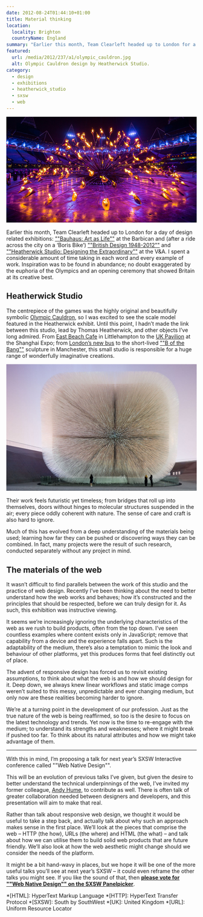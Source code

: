 ```yaml
---
date: 2012-08-24T01:44:10+01:00
title: Material thinking
location:
  locality: Brighton
  countryName: England
summary: "Earlier this month, Team Clearleft headed up to London for a day of design related exhibitions: Bauhaus: Art as Life at the Barbican and (after a ride across the city on a ‘Boris Bike’) British Design 1948-2012 and Heatherwick Studio: Designing the Extraordinary at the V&A."
featured:
  url: /media/2012/237/a1/olympic_cauldron.jpg
  alt: Olympic Cauldron design by Heatherwick Studio.
category:
  - design
  - exhibitions
  - heatherwick_studio
  - sxsw
  - web
---
```


![Olympic Cauldron lit up in the Olympic Stadium.](/media/2012/237/a1/olympic_cauldron.jpg "Olympic Cauldron design by Heatherwick Studio.")

Earlier this month, Team Clearleft headed up to London for a day of design related exhibitions: [""Bauhaus: Art as Life""][1] at the Barbican and (after a ride across the city on a ‘Boris Bike’) [""British Design 1948-2012""][2] and [""Heatherwick Studio: Designing the Extraordinary""][3] at the V&A. I spent a considerable amount of time taking in each word and every example of work. Inspiration was to be found in abundance; no doubt exaggerated by the euphoria of the Olympics and an opening ceremony that showed Britain at its creative best.

## Heatherwick Studio

The centrepiece of the games was the highly original and beautifully symbolic [Olympic Cauldron][4], so I was excited to see the scale model featured in the Heatherwick exhibit. Until this point, I hadn’t made the link between this studio, lead by Thomas Heatherwick, and other objects I’ve long admired. From [East Beach Cafe][5] in Littlehampton to the [UK Pavilion][6] at the Shanghai Expo; from [London’s new bus][7] to the short-lived [""B of the Bang""][8] sculpture in Manchester, this small studio is responsible for a huge range of wonderfully imaginative creations.

![The UK ‘Seed Cathedral’ Pavilion for the Shanghai Expo held in 2010.](/media/2012/237/a1/seed_cathedral.jpg "The UK ‘Seed Cathedral’ Pavilion for the Shanghai Expo held in 2010.")

Their work feels futuristic yet timeless; from bridges that roll up into themselves, doors without hinges to molecular structures suspended in the air; every piece oddly coherent with nature. The sense of care and craft is also hard to ignore.

Much of this has evolved from a deep understanding of the materials being used; learning how far they can be pushed or discovering ways they can be combined. In fact, many projects were the result of such research, conducted separately without any project in mind.

## The materials of the web

It wasn’t difficult to find parallels between the work of this studio and the practice of web design. Recently I’ve been thinking about the need to better understand how the web works and behaves; how it’s constructed and the principles that should be respected, before we can truly design for it. As such, this exhibition was instructive viewing.

It seems we’re increasingly ignoring the underlying characteristics of the web as we rush to build products, often from the top down. I’ve seen countless examples where content exists only in JavaScript; remove that capability from a device and the experience falls apart. Such is the adaptability of the medium, there’s also a temptation to mimic the look and behaviour of other platforms, yet this produces forms that feel distinctly out of place.

The advent of responsive design has forced us to revisit existing assumptions, to think about what the web is and how we should design for it. Deep down, we always knew linear workflows and static image comps weren’t suited to this messy, unpredictable and ever changing medium, but only now are these realities becoming harder to ignore.

We’re at a turning point in the development of our profession. Just as the true nature of the web is being reaffirmed, so too is the desire to focus on the latest technology and trends. Yet now is the time to re-engage with the medium; to understand its strengths and weaknesses; where it might break if pushed too far. To think about its natural attributes and how we might take advantage of them.

---

With this in mind, I’m proposing a talk for next year’s SXSW Interactive conference called ""Web Native Design"".

This will be an evolution of previous talks I’ve given, but given the desire to better understand the technical underpinnings of the web, I’ve invited my former colleague, [Andy Hume][9], to contribute as well. There is often talk of greater collaboration needed between designers and developers, and this presentation will aim to make that real.

Rather than talk about responsive web design, we thought it would be useful to take a step back, and actually talk about why such an approach makes sense in the first place. We’ll look at the pieces that comprise the web – HTTP (the how), URLs (the where) and HTML (the what) – and talk about how we can utilise them to build solid web products that are future friendly. We’ll also look at how the web aesthetic might change should we consider the needs of the platform.

It might be a bit hand-wavy in places, but we hope it will be one of the more useful talks you’ll see at next year’s SXSW – it could even reframe the other talks you might see. If you like the sound of that, then **[please vote for ""Web Native Design"" on the SXSW Panelpicker][10]**.

[1]: http://www.barbican.org.uk/artgallery/event-detail.asp?ID=12409
[2]: http://www.vam.ac.uk/content/exhibitions/exhibition-british-design/
[3]: http://www.vam.ac.uk/content/exhibitions/heatherwick-studio/
[4]: http://www.heatherwick.com/olympic-cauldron/
[5]: http://www.heatherwick.com/east-beach-cafe/
[6]: http://www.heatherwick.com/uk-pavilion/
[7]: http://www.heatherwick.com/london-bus/
[8]: https://en.wikipedia.org/wiki/B_of_the_Bang
[9]: http://andyhume.net
[10]: http://panelpicker.sxsw.com/vote/197

*[HTML]: HyperText Markup Language
*[HTTP]: HyperText Transfer Protocol
*[SXSW]: South by SouthWest
*[UK]: United Kingdom
*[URL]: Uniform Resource Locator
